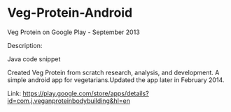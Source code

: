 # Veg-Protein-Android

Veg Protein on Google Play - September 2013 

Description: 

Java code snippet 

Created Veg Protein from scratch research, analysis, and development. A simple android app for vegetarians.Updated the app later in February 2014.

Link: https://play.google.com/store/apps/details?id=com.j.veganproteinbodybuilding&hl=en

